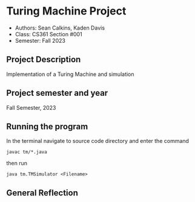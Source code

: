 # Turing Machine  Project

* Authors: Sean Calkins, Kaden Davis
* Class: CS361 Section #001
* Semester: Fall 2023


## Project Description
Implementation of a Turing Machine and simulation 


## Project semester and year

Fall Semester, 2023

## Running the program

 In the terminal navigate to source code directory and enter the command
   
   ```
   javac tm/*.java
   ```
then run
```
java tm.TMSimulator <Filename>
```
## General Reflection 

